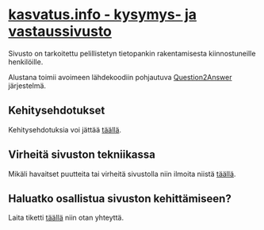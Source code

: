 # [kasvatus.info - kysymys- ja vastaussivusto](https://kasvatus.info)

Sivusto on tarkoitettu pelillistetyn tietopankin rakentamisesta kiinnostuneille henkilöille.

Alustana toimii avoimeen lähdekoodiin pohjautuva [Question2Answer](http://www.question2answer.org/) järjestelmä.

## Kehitysehdotukset
Kehitysehdotuksia voi jättää [täällä](https://github.com/kasvatus-info/kasvatus.info/issues).

## Virheitä sivuston tekniikassa
Mikäli havaitset puutteita tai virheitä sivustolla niin ilmoita niistä [täällä](https://github.com/kasvatus-info/kasvatus.info/issues).

## Haluatko osallistua sivuston kehittämiseen?
Laita tiketti [täällä](https://github.com/kasvatus-info/kasvatus.info/issues) niin otan yhteyttä.


